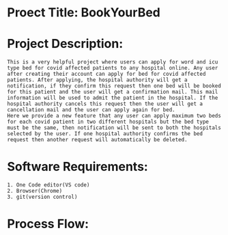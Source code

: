 # Proect Title:   BookYourBed

# Project Description:  
    This is a very helpful project where users can apply for word and icu type bed for covid affected patients to any hospital online. Any user after creating their account can apply for bed for covid affected patients. After applying, the hospital authority will get a notification, if they confirm this request then one bed will be booked for this patient and the user will get a confirmation mail. This mail information will be used to admit the patient in the hospital. If the hospital authority cancels this request then the user will get a cancellation mail and the user can apply again for bed.
    Here we provide a new feature that any user can apply maximum two beds for each covid patient in two different hospitals but the bed type must be the same, then notification will be sent to both the hospitals selected by the user. If one hospital authority confirms the bed request then another request will automatically be deleted.

# Software Requirements:
    1. One Code editor(VS code)
    2. Browser(Chrome)
    3. git(version control)

# Process Flow:
    


